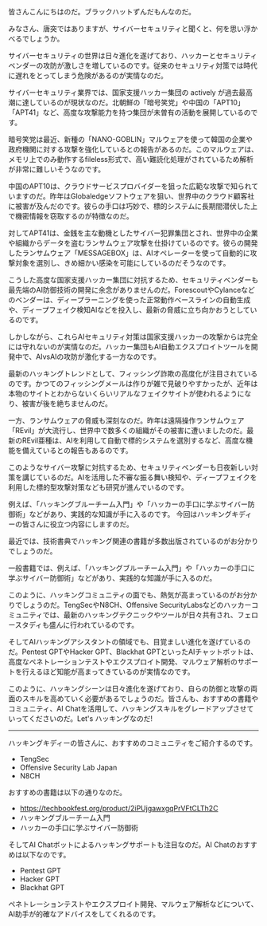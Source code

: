 皆さんこんにちはのだ。ブラックハットずんだもんなのだ。

みなさん、唐突ではありますが、サイバーセキュリティと聞くと、何を思い浮かべるでしょうか。

サイバーセキュリティの世界は日々進化を遂げており、ハッカーとセキュリティベンダーの攻防が激しさを増しているのです。従来のセキュリティ対策では時代に遅れをとってしまう危険があるのが実情なのだ。

サイバーセキュリティ業界では、国家支援ハッカー集団の actively が過去最高潮に達しているのが現状なのだ。北朝鮮の「暗号笑党」や中国の「APT10」「APT41」など、高度な攻撃能力を持つ集団が未曽有の活動を展開しているのです。

暗号笑党は最近、新種の「NANO-GOBLIN」マルウェアを使って韓国の企業や政府機関に対する攻撃を強化しているとの報告があるのだ。このマルウェアは、メモリ上でのみ動作するfileless形式で、高い難読化処理がされているため解析が非常に難しいそうなのです。

中国のAPT10は、クラウドサービスプロバイダーを狙った広範な攻撃で知られていますのだ。昨年はGlobaledgeソフトウェアを狙い、世界中のクラウド顧客社に被害が及んだのです。彼らの手口は巧妙で、標的システムに長期間潜伏した上で機密情報を窃取するのが特徴なのだ。

対してAPT41は、金銭を主な動機としたサイバー犯罪集団とされ、世界中の企業や組織からデータを盗むランサムウェア攻撃を仕掛けているのです。彼らの開発したランサムウェア「MESSAGEBOX」は、AIオペレーターを使って自動的に攻撃対象を選別し、きめ細かい感染を可能にしているのだそうなのです。

こうした高度な国家支援ハッカー集団に対抗するため、セキュリティベンダーも最先端のAI防御技術の開発に余念がありませんのだ。ForescoutやCylanceなどのベンダーは、ディープラーニングを使った正常動作ベースラインの自動生成や、ディープフェイク検知AIなどを投入し、最新の脅威に立ち向かおうとしているのです。

しかしながら、これらAIセキュリティ対策は国家支援ハッカーの攻撃からは完全には守れないのが実情なのだ。ハッカー集団もAI自動エクスプロイトツールを開発中で、AIvsAIの攻防が激化する一方なのです。



最新のハッキングトレンドとして、フィッシング詐欺の高度化が注目されているのです。かつてのフィッシングメールは作りが雑で見破りやすかったが、近年は本物のサイトとわからないくらいリアルなフェイクサイトが使われるようになり、被害が後を絶ちませんのだ。

一方、ランサムウェアの脅威も深刻なのだ。昨年は遠隔操作ランサムウェア「REvil」が大流行し、世界中で数多くの組織がその被害に遭いましたのだ。最新のREvil亜種は、AIを利用して自動で標的システムを選別するなど、高度な機能を備えているとの報告もあるのです。

このようなサイバー攻撃に対抗するため、セキュリティベンダーも日夜新しい対策を講じているのだ。AIを活用した不審な振る舞い検知や、ディープフェイクを利用した標的型攻撃対策なども研究が進んでいるのです。


例えば、「ハッキングブルーチーム入門」や「ハッカーの手口に学ぶサイバー防御術」などがあり、実践的な知識が手に入るのです。
今回はハッキングキディーの皆さんに役立つ内容にしますのだ。

最近では、技術書典でハッキング関連の書籍が多数出版されているのがお分かりでしょうのだ。

一般書籍では、例えば、「ハッキングブルーチーム入門」や「ハッカーの手口に学ぶサイバー防御術」などがあり、実践的な知識が手に入るのだ。

このように、ハッキングコミュニティの面でも、熱気が高まっているのがお分かりでしょうのだ。TengSecやN8CH、Offensive SecurityLabsなどのハッカーコミュニティでは、最新のハッキングテクニックやツールが日々共有され、フェロースタディも盛んに行われているのです。

そしてAIハッキングアシスタントの領域でも、目覚ましい進化を遂げているのだ。Pentest GPTやHacker GPT、Blackhat GPTといったAIチャットボットは、高度なペネトレーションテストやエクスプロイト開発、マルウェア解析のサポートを行えるほど知能が高まってきているのが実情なのです。

このように、ハッキングシーンは日々進化を遂げており、自らの防御と攻撃の両面のスキルを高めていく必要があるでしょうのだ。皆さんも、おすすめの書籍やコミュニティ、AI Chatを活用して、ハッキングスキルをグレードアップさせていってくださいのだ。Let's ハッキングなのだ!

---
ハッキングキディーの皆さんに、おすすめのコミュニティをご紹介するのです。

- TengSec
- Offensive Security Lab Japan  
- N8CH

おすすめの書籍は以下の通りなのだ。

- https://techbookfest.org/product/2iPUjgawxgqPrVFtCLTh2C
- ハッキングブルーチーム入門
- ハッカーの手口に学ぶサイバー防御術

そしてAI Chatボットによるハッキングサポートも注目なのだ。AI Chatのおすすめは以下なのです。

- Pentest GPT
- Hacker GPT
- Blackhat GPT

ペネトレーションテストやエクスプロイト開発、マルウェア解析などについて、AI助手が的確なアドバイスをしてくれるのです。


